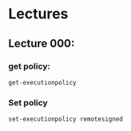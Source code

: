 # Lectures

## Lecture 000:

### get policy:

	get-executionpolicy

### Set policy
	
	set-executionpolicy remotesigned
